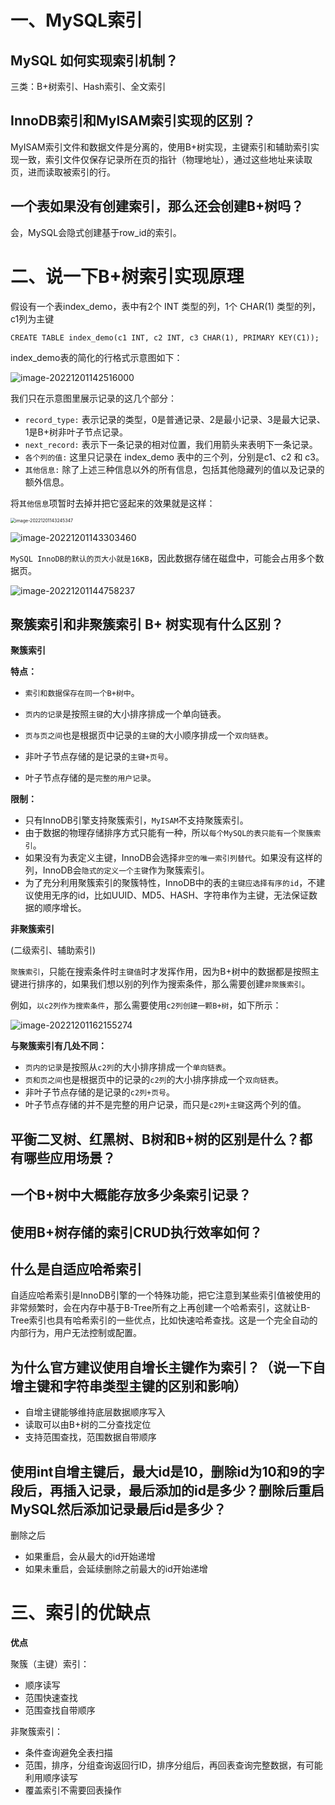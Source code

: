 # 一、MySQL索引

## MySQL 如何实现索引机制？

三类：B+树索引、Hash索引、全文索引

## InnoDB索引和MyISAM索引实现的区别？

MyISAM索引文件和数据文件是分离的，使用B+树实现，主键索引和辅助索引实现一致，索引文件仅保存记录所在页的指针（物理地址），通过这些地址来读取页，进而读取被索引的行。

## 一个表如果没有创建索引，那么还会创建B+树吗？

会，MySQL会隐式创建基于row_id的索引。

# 二、说一下B+树索引实现原理

假设有一个表index_demo，表中有2个 INT 类型的列，1个 CHAR(1) 类型的列，c1列为主键

```mysql
CREATE TABLE index_demo(c1 INT, c2 INT, c3 CHAR(1), PRIMARY KEY(C1));
```

index_demo表的简化的行格式示意图如下：

![image-20221201142516000](MySQL问题整理.assets/image-20221201142516000.png)

我们只在示意图里展示记录的这几个部分：

* `record_type:` 表示记录的类型，0是普通记录、2是最小记录、3是最大记录、1是B+树非叶子节点记录。
* `next_record:` 表示下一条记录的相对位置，我们用箭头来表明下一条记录。
* `各个列的值:` 这里只记录在 index_demo 表中的三个列，分别是c1、c2 和 c3。
* `其他信息:` 除了上述三种信息以外的所有信息，包括其他隐藏列的值以及记录的额外信息。

将`其他信息`项暂时去掉并把它竖起来的效果就是这样：

<img src="MySQL问题整理.assets/image-20221201143245347.png" alt="image-20221201143245347" style="zoom:50%;" />

![image-20221201143303460](MySQL问题整理.assets/image-20221201143303460.png)

`MySQL InnoDB的默认的页大小就是16KB`，因此数据存储在磁盘中，可能会占用多个数据页。

![image-20221201144758237](MySQL问题整理.assets/image-20221201144758237.png)

## 聚簇索引和非聚簇索引 B+ 树实现有什么区别？

**聚簇索引**

**特点：**

* `索引和数据保存在同一个B+树中`。
* `页内的记录`是按照`主键`的大小排序排成一个单向链表。
* `页与页之间`也是根据页中记录的`主键`的大小顺序排成一个`双向链表`。

* 非叶子节点存储的是记录的`主键+页号`。
* 叶子节点存储的是`完整的用户记录`。

**限制：**

* 只有InnoDB引擎支持聚簇索引，`MyISAM`不支持聚簇索引。
* 由于数据的物理存储排序方式只能有一种，所以`每个MySQL的表只能有一个聚簇索引`。
* 如果没有为表定义主键，InnoDB会选择`非空的唯一索引列替代`。如果没有这样的列，InnoDB会`隐式的定义一个主键`作为聚簇索引。
* 为了充分利用聚簇索引的聚簇特性，InnoDB中的表的`主键应选择有序的id`，不建议使用无序的id，比如UUID、MD5、HASH、字符串作为主键，无法保证数据的顺序增长。

**非聚簇索引**

(二级索引、辅助索引)

`聚簇索引`，只能在搜索条件时`主键值`时才发挥作用，因为B+树中的数据都是按照主键进行排序的，如果我们想以别的列作为搜索条件，那么需要创建`非聚簇索引`。

例如，`以c2列作为搜索条件`，那么需要使用`c2列创建一颗B+树`，如下所示：

![image-20221201162155274](MySQL问题整理.assets/image-20221201162155274.png)

**与聚簇索引有几处不同：**

* `页内的记录`是按照从`c2列`的大小排序排成一个`单向链表`。
* `页和页之间`也是根据页中的记录的`c2列`的大小排序排成一个`双向链表`。
* 非叶子节点存储的是记录的`c2列+页号`。
* 叶子节点存储的并不是完整的用户记录，而只是`c2列+主键`这两个列的值。

## 平衡二叉树、红黑树、B树和B+树的区别是什么？都有哪些应用场景？

## 一个B+树中大概能存放多少条索引记录？

## 使用B+树存储的索引CRUD执行效率如何？

## 什么是自适应哈希索引

自适应哈希索引是InnoDB引擎的一个特殊功能，把它注意到某些索引值被使用的非常频繁时，会在内存中基于B-Tree所有之上再创建一个哈希索引，这就让B-Tree索引也具有哈希索引的一些优点，比如快速哈希查找。这是一个完全自动的内部行为，用户无法控制或配置。

## 为什么官方建议使用自增长主键作为索引？（说一下自增主键和字符串类型主键的区别和影响）

* 自增主键能够维持底层数据顺序写入
* 读取可以由B+树的二分查找定位
* 支持范围查找，范围数据自带顺序

## 使用int自增主键后，最大id是10，删除id为10和9的字段后，再插入记录，最后添加的id是多少？删除后重启MySQL然后添加记录最后id是多少？

删除之后

* 如果重启，会从最大的id开始递增
* 如果未重启，会延续删除之前最大的id开始递增

# 三、索引的优缺点

**优点**

聚簇（主键）索引：

* 顺序读写
* 范围快速查找
* 范围查找自带顺序

非聚簇索引：

* 条件查询避免全表扫描
* 范围，排序，分组查询返回行ID，排序分组后，再回表查询完整数据，有可能利用顺序读写
* 覆盖索引不需要回表操作

